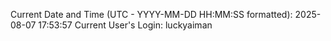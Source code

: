 Current Date and Time (UTC - YYYY-MM-DD HH:MM:SS formatted): 2025-08-07 17:53:57
Current User's Login: luckyaiman
